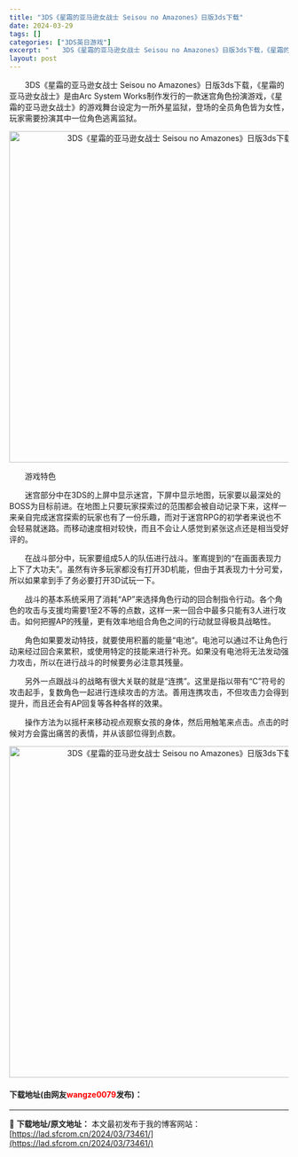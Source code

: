 ```yaml
---
title: "3DS《星霜的亚马逊女战士 Seisou no Amazones》日版3ds下载"
date: 2024-03-29
tags: []
categories: ["3DS英日游戏"]
excerpt: "　　3DS《星霜的亚马逊女战士 Seisou no Amazones》日版3ds下载，《星霜的亚马逊女战士》是由Arc System Works制作发行的一款迷宫角色扮演游戏，《星霜的亚马逊女战士》的游戏舞台设定为一所外星监狱，登场的全员角色皆为女性，玩家需要扮演其中一位角色逃离监狱。 　　游戏特色&hellip;"
layout: post
---
```


 <p>　　3DS《星霜的亚马逊女战士 Seisou no Amazones》日版3ds下载，《星霜的亚马逊女战士》是由Arc System Works制作发行的一款迷宫角色扮演游戏，《星霜的亚马逊女战士》的游戏舞台设定为一所外星监狱，登场的全员角色皆为女性，玩家需要扮演其中一位角色逃离监狱。</p> <p align="center"><img align="" border="0" src="https://lad.sfcrom.cn/wp-content/uploads/2024/03/20240329_660627923a2b9.png" width="598" alt="3DS《星霜的亚马逊女战士 Seisou no Amazones》日版3ds下载" /></p> <p>　　游戏特色</p> <p>　　迷宫部分中在3DS的上屏中显示迷宫，下屏中显示地图，玩家要以最深处的BOSS为目标前进。在地图上只要玩家探索过的范围都会被自动记录下来，这样一来亲自完成迷宫探索的玩家也有了一份乐趣，而对于迷宫RPG的初学者来说也不会轻易就迷路。而移动速度相对较快，而且不会让人感觉到紧张这点还是相当受好评的。</p> <p>　　在战斗部分中，玩家要组成5人的队伍进行战斗。峯嶌提到的&ldquo;在画面表现力上下了大功夫&rdquo;。虽然有许多玩家都没有打开3D机能，但由于其表现力十分可爱，所以如果拿到手了务必要打开3D试玩一下。</p> <p>　　战斗的基本系统采用了消耗&ldquo;AP&rdquo;来选择角色行动的回合制指令行动。各个角色的攻击与支援均需要1至2不等的点数，这样一来一回合中最多只能有3人进行攻击。如何把握AP的残量，更有效率地组合角色之间的行动就显得极具战略性。</p> <p>　　角色如果要发动特技，就要使用积蓄的能量&ldquo;电池&rdquo;。电池可以通过不让角色行动来经过回合来累积，或使用特定的技能来进行补充。如果没有电池将无法发动强力攻击，所以在进行战斗的时候要务必注意其残量。</p> <p>　　另外一点跟战斗的战略有很大关联的就是&ldquo;连携&rdquo;。这里是指以带有&ldquo;C&rdquo;符号的攻击起手，复数角色一起进行连续攻击的方法。善用连携攻击，不但攻击力会得到提升，而且还会有AP回复等各种各样的效果。</p> <p>　　操作方法为以摇杆来移动视点观察女孩的身体，然后用触笔来点击。点击的时候对方会露出痛苦的表情，并从该部位得到点数。</p> <p align="center"><img align="" border="0" src="https://lad.sfcrom.cn/wp-content/uploads/2024/03/20240329_6606279378965.png" width="598" alt="3DS《星霜的亚马逊女战士 Seisou no Amazones》日版3ds下载" /></p> <p><h4>下载地址(由网友<font color="red">wangze0079</font>发布)：</h4></p> 

---
📖 **下载地址/原文地址：** 本文最初发布于我的博客网站：[https://lad.sfcrom.cn/2024/03/73461/](https://lad.sfcrom.cn/2024/03/73461/)
